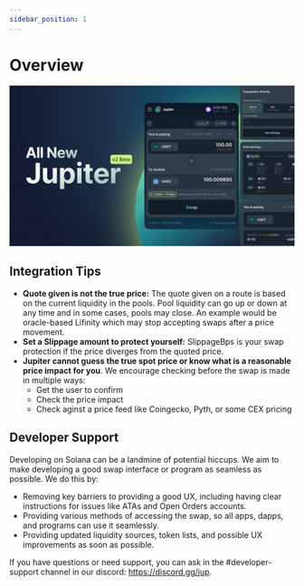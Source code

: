 ```yaml
---
sidebar_position: 1
---
```


# Overview
![jup_v2.jpeg](../static/img/jup_v2.jpeg)
## Integration Tips

- **Quote given is not the true price:** The quote given on a route is based on the current liquidity in the pools. Pool liquidity can go up or down at any time and in some cases, pools may close. An example would be oracle-based Lifinity which may stop accepting swaps after a price movement.
- **Set a Slippage amount to protect yourself:** SlippageBps is your swap protection if the price diverges from the quoted price.
- **Jupiter cannot guess the true spot price or know what is a reasonable price impact for you**. We encourage checking before the swap is made in multiple ways:
  - Get the user to confirm
  - Check the price impact
  - Check aginst a price feed like Coingecko, Pyth, or some CEX pricing


## Developer Support

Developing on Solana can be a landmine of potential hiccups. We aim to make developing a good swap interface or program as seamless as possible. We do this by:

- Removing key barriers to providing a good UX, including having clear instructions for issues like ATAs and Open Orders accounts.
- Providing various methods of accessing the swap, so all apps, dapps, and programs can use it seamlessly.
- Providing updated liquidity sources, token lists, and possible UX improvements as soon as possible.

If you have questions or need support, you can ask in the #developer-support channel in our discord:  https://discord.gg/jup.